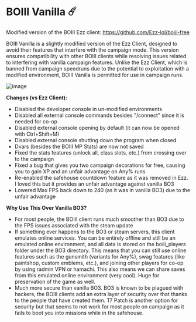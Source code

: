 # BOIII Vanilla ☄️

Modified version of the BOIII Ezz client: https://github.com/Ezz-lol/boiii-free

BOIII Vanilla is a slightly modified version of the Ezz Client, designed to avoid their features that interfere with the campaign mode. This version ensures compatibility with other BOIII clients while resolving issues related to interfering with vanilla campaign features. Unlike the Ezz Client, which is banned from campaign speedruns due to the potential to exploitation with a modified environment, BOIII Vanilla is permitted for use in campaign runs.

![image](https://github.com/user-attachments/assets/57b66089-09ce-47c4-b1f6-4b3890bbf0f4)

**Changes (vs Ezz Client):**
- Disabled the developer console in un-modified environments
- Disabled all external console commands besides "/connect" since it is needed for co-op
- Disabled external console opening by default (it can now be opened with Ctrl+Shift+M)
- Disabled external console shutting down the program when closed
- Dvars (besides the BOIII MP Stats) are now not saved
- Fixed the stats features (unlock all, class slots, etc.) from crossing over to the campaign
- Fixed a bug that gives you two campaign decorations for free, causing you to gain XP and an unfair advantage on Any% runs
- Re-enabled the safehouse countdown feature as it was removed in Ezz. I loved this but it provides an unfair advantage against vanilla BO3
- Lowered Max FPS back down to 240 (as it was in vanilla BO3) due to the unfair advantage

**Why Use This Over Vanilla BO3?**
- For most people, the BOIII client runs much smoother than BO3 due to the FPS issues associated with the steam update
- If something ever happens to the BO3 or steam servers, this client emulates online services. You can be entirely offline and still be an emulated online environment, and all data is stored on the boiii_players folder under the BO3 directory. This means that you can still use online features such as the gunsmith (variants for Any%), swag features (like paintshop, custom emblems, etc.), and joining other players for co-op by using radmin VPN or hamachi. This also means we can share saves from this emulated online environment (very cool). Huge for preservation of the game as well.
- Much more secure than vanilla BO3. BO3 is known to be plagued with hackers, the BOIII clients add an extra layer of security over that thanks to the people that have created them. T7 Patch is another option for security but that seems to not work for most people on campaign as it fails to boot you into missions while in the safehouse.
